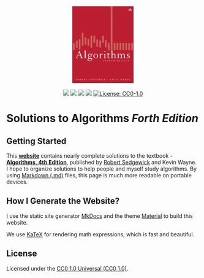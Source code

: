 <div align="center">
  <a href="https://techwaydotio.github.io/algorithms-sedgewick/"><img src="./docs/assets/book-cover.png" height="200" title="Algorithms" alt="Algorithms"></a>
</div>

<div align="center">

![](https://img.shields.io/badge/completion-81%25-005CAF.svg?style=flat-square)
![](https://img.shields.io/badge/made%20with-Markdown-33A6B8.svg?style=flat-square)
![](https://img.shields.io/badge/made%20with-KaTeX-33A6B8.svg?style=flat-square)
![](https://img.shields.io/badge/PRs-welcome-E87A90.svg?style=flat-square)
[![License: CC0-1.0](https://img.shields.io/badge/License-CC0%201.0-lightgrey.svg)](http://creativecommons.org/publicdomain/zero/1.0/)

</div>

# Solutions to **Algorithms** _Forth Edition_

## Getting Started

This **[website](https://techwaydotio.github.io/algorithms-sedgewick/)** contains nearly complete solutions to the textbook - [**Algorithms, 4th Edition**](https://algs4.cs.princeton.edu/home/), published by [Robert Sedgewick](https://en.wikipedia.org/wiki/Robert_Sedgewick_(computer_scientist)) and Kevin Wayne.
I hope to organize solutions to help people and myself study algorithms. By using [Markdown (.md)](https://en.wikipedia.org/wiki/Markdown) files, this page is much more readable on portable devices.

## How I Generate the Website?

I use the static site generator [MkDocs](http://www.mkdocs.org/) and the theme [Material](https://squidfunk.github.io/mkdocs-material) to build this website.

We use [KaTeX](https://katex.org/) for rendering math expressions, which is fast and beautiful.

## License

Licensed under the [CC0 1.0 Universal (CC0 1.0)](https://creativecommons.org/publicdomain/zero/1.0/).